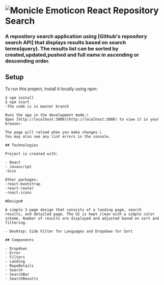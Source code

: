 # ![Monicle Emoticon](/public/favicon.ico) React Repository Search

### A repository search application using [Github's repository search API] that displays results based on search terms(query). The results list can be **sorted** by created,updated,pushed and full name in ascending or descending order.

## Setup

To run this project, install it locally using npm:

```
$ npm install
$ npm start
-The code is in master branch

Runs the app in the development mode.\
Open [http://localhost:3000](http://localhost:3000) to view it in your browser.

The page will reload when you make changes.\
You may also see any lint errors in the console.

## Technologies

Project is created with:

- React
- Javascript
-Scss

Other packages:
-react-bootstrap
-react-router
-react-icons

#Design#

A simple 3 page design that consists of a landing page, search results, and detailed page. The UI is kept clean with a simple color scheme. Number of results are displayed and adjusted based on sort and filtering.

- Desktop: Side Filter for Languages and Dropdown for Sort

## Components

- Dropdown
- Error
- Filters
- Landing
- RepoDetails
- Search
- SearchBar
- SearchResults

```
